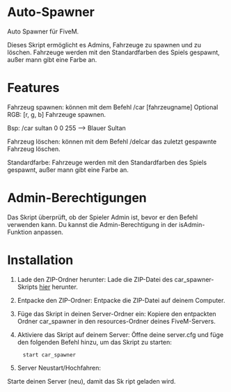 # Auto-Spawner
Auto Spawner für FiveM.

Dieses Skript ermöglicht es Admins, Fahrzeuge zu spawnen und zu löschen. Fahrzeuge werden mit den Standardfarben des Spiels gespawnt, außer mann gibt eine Farbe an.

# Features

Fahrzeug spawnen: können mit dem Befehl /car [fahrzeugname] Optional RGB: [r, g, b] Fahrzeuge spawnen.

Bsp: /car sultan 0 0 255
--> Blauer Sultan

Fahrzeug löschen: können mit dem Befehl /delcar das zuletzt gespawnte Fahrzeug löschen.

Standardfarbe: Fahrzeuge werden mit den Standardfarben des Spiels gespawnt, außer mann gibt eine Farbe 
an.

# Admin-Berechtigungen

Das Skript überprüft, ob der Spieler Admin ist, bevor er den Befehl verwenden kann. Du kannst die Admin-Berechtigung in der isAdmin-Funktion anpassen.

# Installation
1. Lade den ZIP-Ordner herunter:
Lade die ZIP-Datei des car_spawner-Skripts [hier](https://github.com/Michatec/Auto-Spawner/releases) herunter.

2. Entpacke den ZIP-Ordner:
Entpacke die ZIP-Datei auf deinem Computer.

3. Füge das Skript in deinen Server-Ordner ein:
Kopiere den entpackten Ordner car_spawner in den resources-Ordner deines FiveM-Servers.

4. Aktiviere das Skript auf deinem Server:
Öffne deine server.cfg und füge den folgenden Befehl hinzu, um das Skript zu starten:

```plaintext
     start car_spawner
```

5. Server Neustart/Hochfahren:

Starte deinen Server (neu), damit das Sk
ript geladen wird.
